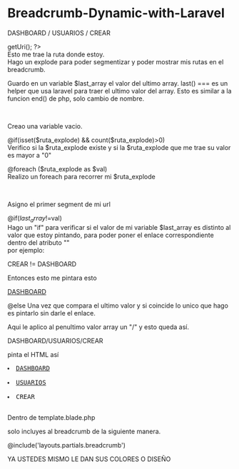 # Breadcrumb-Dynamic-with-Laravel

DASHBOARD / USUARIOS / CREAR

<?php $uri= Route::current()->getUri(); ?>
<br>
Esto me trae la ruta donde estoy.

<?phph $ruta_explode = explode('/',$uri); ?>
<br>
Hago un explode para poder segmentizar y poder mostrar mis rutas en el breadcrumb.

<?php $last_array = last($ruta_explode); ?><br>
Guardo en un variable $last_array el valor del ultimo array.
last() === es un helper que usa laravel para traer el ultimo valor del array.
Esto es similar a la funcion end() de php, solo cambio de nombre.

<?php $val_url = ''?><br>
Creao una variable vacio.

@if(isset($ruta_explode) && count($ruta_explode)>0)<br>
Verifico si la $ruta_explode existe y si la $ruta_explode que me trae su valor es mayor a "0"

@foreach ($ruta_explode as $val)<br>
Realizo un foreach para recorrer mi $ruta_explode

<?php $val_url .= $val ?><br>
Asigno el primer segment de mi url

@if($last_array!=$val)<br>
Hago un "if" para verificar si el valor de mi variable $last_array es distinto al valor que estoy pintando, para poder poner el enlace correspondiente dentro del atributo "<a>"<br>
por ejemplo:<br>

CREAR != DASHBOARD

Entonces esto me pintara esto

<a href="{{ asset('dashboard') }}">DASHBOARD</a>

@else
Una vez que compara el ultimo valor y si coincide lo unico que hago es pintarlo sin darle el enlace.

<?php $val_url .= '/'?>


Aqui le aplico al penultimo valor array un "/"
y esto queda así.

DASHBOARD/USUARIOS/CREAR

pinta el HTML así


<pre>
<li><a href="{{ asset('dashboard') }}">DASHBOARD</a></li>
<li><a href="{{ asset('dashboard/usuarios') }}">USUARIOS</a></li>
<li class="active">CREAR</li>
</pre>

Dentro de template.blade.php


solo incluyes al breadcrumb de la siguiente manera.


@include('layouts.partials.breadcrumb')

YA USTEDES MISMO LE DAN SUS COLORES O DISEÑO